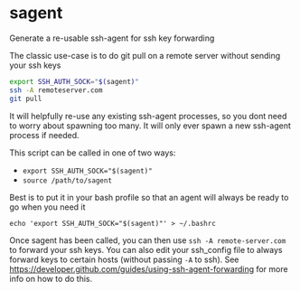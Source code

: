 # sagent
Generate a re-usable ssh-agent for ssh key forwarding

The classic use-case is to do git pull on a remote server without sending your ssh keys

```bash
export SSH_AUTH_SOCK="$(sagent)"
ssh -A remoteserver.com
git pull
```

It will helpfully re-use any existing ssh-agent processes, so you dont need to worry about spawning too many. It will only ever spawn a new ssh-agent process if needed.

This script can be called in one of two ways:
 - `export SSH_AUTH_SOCK="$(sagent)"`
 - `source /path/to/sagent`


Best is to put it in your bash profile so that an agent will always be ready to go when you need it

`echo 'export SSH_AUTH_SOCK="$(sagent)"' > ~/.bashrc`


Once sagent has been called, you can then use `ssh -A remote-server.com` to forward your ssh keys. You can also edit your ssh_config file to always forward keys to certain hosts (without passing `-A` to ssh). See https://developer.github.com/guides/using-ssh-agent-forwarding for more info on how to do this. 
